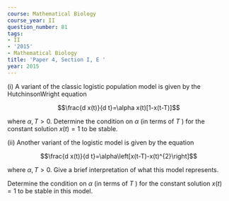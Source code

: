 ```yaml
---
course: Mathematical Biology
course_year: II
question_number: 81
tags:
- II
- '2015'
- Mathematical Biology
title: 'Paper 4, Section I, E '
year: 2015
---
```




(i) A variant of the classic logistic population model is given by the HutchinsonWright equation

$$\frac{d x(t)}{d t}=\alpha x(t)[1-x(t-T)]$$

where $\alpha, T>0$. Determine the condition on $\alpha$ (in terms of $T$ ) for the constant solution $x(t)=1$ to be stable.

(ii) Another variant of the logistic model is given by the equation

$$\frac{d x(t)}{d t}=\alpha\left[x(t-T)-x(t)^{2}\right]$$

where $\alpha, T>0$. Give a brief interpretation of what this model represents.

Determine the condition on $\alpha$ (in terms of $T$ ) for the constant solution $x(t)=1$ to be stable in this model.